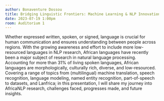 ```yaml
---
author: Bonaventure Dossou
title: Bridging Linguistic Frontiers: Machine Learning & NLP Innovations Empowering African Languages: Challenges, Progress, and Promising Futures
date: 2023-07-19 1:00pm
room: Auditorium 1
---
```

Whether expressed written, spoken, or signed, language is crucial for human communication and ensures understanding between people across regions. With the growing awareness and effort to include more low-resourced languages in NLP research, African languages have recently been a major subject of research in natural language processing. Accounting for more than 31% of living spoken languages, African languages are morphologically, culturally rich, diverse, and low-resourced. Covering a range of topics from (multilingual) machine translation, speech recognition, language modeling, named entity recognition, part-of-speech to datasets, and Lanfrica; in this presentation, I will share my journey into AfricaNLP research, challenges faced, progresses made, and future insights.
